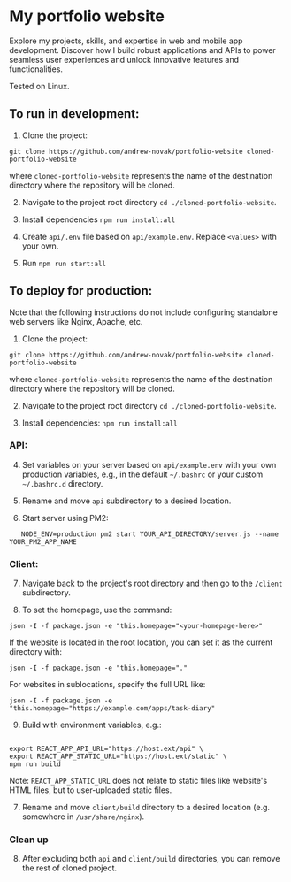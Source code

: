 # My portfolio website

Explore my projects, skills, and expertise in web and mobile app development. Discover how I build robust applications and APIs to power seamless user experiences and unlock innovative features and functionalities.

Tested on Linux.

## To run in development:

1. Clone the project:

```
git clone https://github.com/andrew-novak/portfolio-website cloned-portfolio-website
```

where `cloned-portfolio-website` represents the name of the destination directory where the repository will be cloned.

2. Navigate to the project root directory `cd ./cloned-portfolio-website`.

3. Install dependencies `npm run install:all`

4. Create `api/.env` file based on `api/example.env`. Replace `<values>` with your own.

5. Run `npm run start:all`

## To deploy for production:

Note that the following instructions do not include configuring standalone web servers like Nginx, Apache, etc.

1. Clone the project:

```
git clone https://github.com/andrew-novak/portfolio-website cloned-portfolio-website
```

where `cloned-portfolio-website` represents the name of the destination directory where the repository will be cloned.

2. Navigate to the project root directory `cd ./cloned-portfolio-website`.

3. Install dependencies: `npm run install:all`

### API:

4. Set variables on your server based on `api/example.env` with your own production variables, e.g., in the default `~/.bashrc` or your custom `~/.bashrc.d` directory.

5. Rename and move `api` subdirectory to a desired location.

6. Start server using PM2:

```
   NODE_ENV=production pm2 start YOUR_API_DIRECTORY/server.js --name YOUR_PM2_APP_NAME

```

### Client:

7. Navigate back to the project's root directory and then go to the `/client` subdirectory.

8. To set the homepage, use the command:

```
json -I -f package.json -e "this.homepage="<your-homepage-here>"
```

If the website is located in the root location, you can set it as the current directory with:

```
json -I -f package.json -e "this.homepage="."
```

For websites in sublocations, specify the full URL like:

```
json -I -f package.json -e "this.homepage="https://example.com/apps/task-diary"
```

9. Build with environment variables, e.g.:

```

export REACT_APP_API_URL="https://host.ext/api" \
export REACT_APP_STATIC_URL="https://host.ext/static" \
npm run build

```

Note: `REACT_APP_STATIC_URL` does not relate to static files like website's HTML files, but to user-uploaded static files.

7. Rename and move `client/build` directory to a desired location (e.g. somewhere in `/usr/share/nginx`).

### Clean up

8. After excluding both `api` and `client/build` directories, you can remove the rest of cloned project.

```

```
